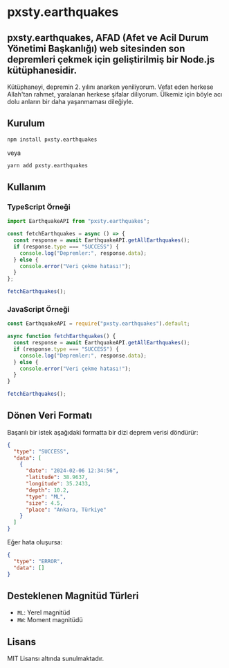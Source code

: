 # pxsty.earthquakes

## pxsty.earthquakes, AFAD (Afet ve Acil Durum Yönetimi Başkanlığı) web sitesinden son depremleri çekmek için geliştirilmiş bir Node.js kütüphanesidir.

Kütüphaneyi, depremin 2. yılını anarken yeniliyorum. Vefat eden herkese Allah'tan rahmet, yaralanan herkese şifalar diliyorum. Ülkemiz için böyle acı dolu anların bir daha yaşanmaması dileğiyle.

## Kurulum

```sh
npm install pxsty.earthquakes
```

veya

```sh
yarn add pxsty.earthquakes
```

## Kullanım

### TypeScript Örneği

```ts
import EarthquakeAPI from "pxsty.earthquakes";

const fetchEarthquakes = async () => {
  const response = await EarthquakeAPI.getAllEarthquakes();
  if (response.type === "SUCCESS") {
    console.log("Depremler:", response.data);
  } else {
    console.error("Veri çekme hatası!");
  }
};

fetchEarthquakes();
```

### JavaScript Örneği

```js
const EarthquakeAPI = require("pxsty.earthquakes").default;

async function fetchEarthquakes() {
  const response = await EarthquakeAPI.getAllEarthquakes();
  if (response.type === "SUCCESS") {
    console.log("Depremler:", response.data);
  } else {
    console.error("Veri çekme hatası!");
  }
}

fetchEarthquakes();
```

## Dönen Veri Formatı

Başarılı bir istek aşağıdaki formatta bir dizi deprem verisi döndürür:

```json
{
  "type": "SUCCESS",
  "data": [
    {
      "date": "2024-02-06 12:34:56",
      "latitude": 38.9637,
      "longitude": 35.2433,
      "depth": 10.2,
      "type": "ML",
      "size": 4.5,
      "place": "Ankara, Türkiye"
    }
  ]
}
```

Eğer hata oluşursa:

```json
{
  "type": "ERROR",
  "data": []
}
```

## Desteklenen Magnitüd Türleri

- `ML`: Yerel magnitüd
- `MW`: Moment magnitüdü

## Lisans

MIT Lisansı altında sunulmaktadır.
